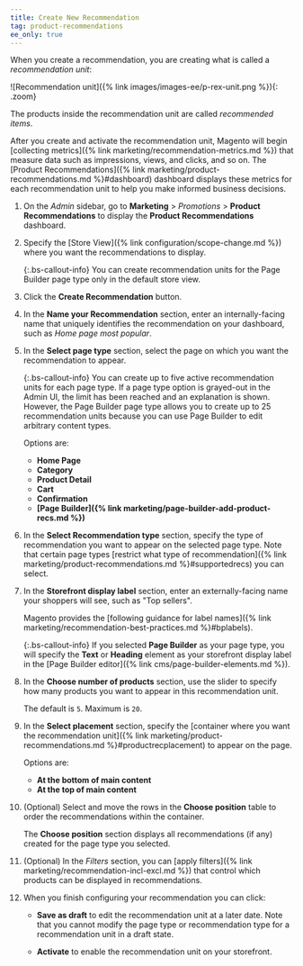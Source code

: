 ```yaml
---
title: Create New Recommendation
tag: product-recommendations
ee_only: true
---
```


When you create a recommendation, you are creating what is called a *recommendation unit*:

   ![Recommendation unit]({% link images/images-ee/p-rex-unit.png %}){: .zoom}

The products inside the recommendation unit are called *recommended items*.

After you create and activate the recommendation unit, Magento will begin [collecting metrics]({% link marketing/recommendation-metrics.md %}) that measure data such as impressions, views, and clicks, and so on. The [Product Recommendations]({% link marketing/product-recommendations.md %}#dashboard) dashboard displays these metrics for each recommendation unit to help you make informed business decisions.

1. On the _Admin_ sidebar, go to **Marketing** > _Promotions_ > **Product Recommendations** to display the **Product Recommendations** dashboard.

1. Specify the [Store View]({% link configuration/scope-change.md %}) where you want the recommendations to display.

   {:.bs-callout-info}
   You can create recommendation units for the Page Builder page type only in the default store view.

1. Click the **Create Recommendation** button.

1. In the **Name your Recommendation** section, enter an internally-facing name that uniquely identifies the recommendation on your dashboard, such as *Home page most popular*.

1. In the **Select page type** section, select the page on which you want the recommendation to appear.

   {:.bs-callout-info}
   You can create up to five active recommendation units for each page type. If a page type option is grayed-out in the Admin UI, the limit has been reached and an explanation is shown. However, the Page Builder page type allows you to create up to 25 recommendation units because you can use Page Builder to edit arbitrary content types.

   Options are:
   - **Home Page**
   - **Category**
   - **Product Detail**
   - **Cart**
   - **Confirmation**
   - **[Page Builder]({% link marketing/page-builder-add-product-recs.md %})**

1. In the **Select Recommendation type** section, specify the type of recommendation you want to appear on the selected page type. Note that certain page types [restrict what type of recommendation]({% link marketing/product-recommendations.md %}#supportedrecs) you can select.

1. In the **Storefront display label** section, enter an externally-facing name your shoppers will see, such as "Top sellers".

   Magento provides the [following guidance for label names]({% link marketing/recommendation-best-practices.md %}#bplabels).

   {:.bs-callout-info}
   If you selected **Page Builder** as your page type, you will specify the **Text** or **Heading** element as your storefront display label in the [Page Builder editor]({% link cms/page-builder-elements.md %}).

1. In the **Choose number of products** section, use the slider to specify how many products you want to appear in this recommendation unit.

   The default is `5`. Maximum is `20`.

1. In the **Select placement** section, specify the [container where you want the recommendation unit]({% link marketing/product-recommendations.md %}#productrecplacement) to appear on the page.

   Options are:
   - **At the bottom of main content**
   - **At the top of main content**

1. (Optional) Select and move the rows in the **Choose position** table to order the recommendations within the container.

   The **Choose position** section displays all recommendations (if any) created for the page type you selected.

1. (Optional) In the _Filters_ section, you can [apply filters]({% link marketing/recommendation-incl-excl.md %}) that control which products can be displayed in recommendations.

1. When you finish configuring your recommendation you can click:

    - **Save as draft** to edit the recommendation unit at a later date. Note that you cannot modify the page type or recommendation type for a recommendation unit in a draft state.

    - **Activate** to enable the recommendation unit on your storefront.
